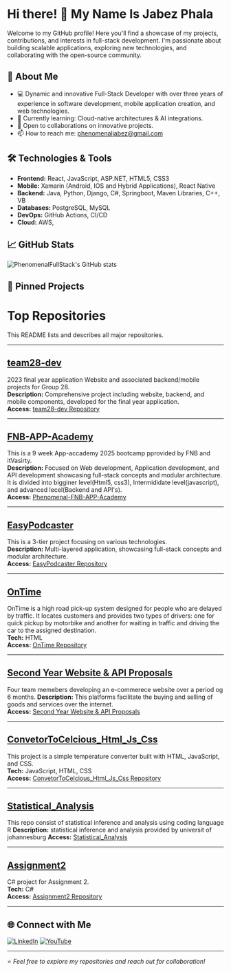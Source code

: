 # Hi there! 👋 My Name Is Jabez Phala

Welcome to my GitHub profile! Here you'll find a showcase of my projects, contributions, and interests in full-stack development. I'm passionate about building scalable applications, exploring new technologies, and collaborating with the open-source community.

## 🚀 About Me
- 💻 Dynamic and innovative Full-Stack
      Developer with over three years of
      experience in software development, mobile
      application creation, and web technologies.
- 🌱 Currently learning: Cloud-native architectures & AI integrations.
- 🤝 Open to collaborations on innovative projects.
- 📫 How to reach me: phenomenaljabez@gmail.com

## 🛠️ Technologies & Tools
- **Frontend:** React, JavaScript, ASP.NET, HTML5, CSS3
- **Mobile:** Xamarin (Android, IOS and Hybrid Applications), React Native
- **Backend:** Java, Python, Django, C#, Springboot, Maven Libraries, C++, VB
- **Databases:** PostgreSQL, MySQL
- **DevOps:** GitHub Actions, CI/CD
- **Cloud:** AWS,

## 📈 GitHub Stats

![PhenomenalFullStack's GitHub stats](https://github-readme-stats.vercel.app/api?username=PhenomenalFullStack&show_icons=true&theme=default)

## 📂 Pinned Projects


# Top Repositories

This README lists and describes all major repositories.

---

## [team28-dev](https://github.com/IFMTYP-2023/team28-dev)
2023 final year application Website and associated backend/mobile projects for Group 28.  
**Description:** Comprehensive project including website, backend, and mobile components, developed for the final year application.  
**Access:** [team28-dev Repository](https://github.com/IFMTYP-2023/team28-dev)

---

## [FNB-APP-Academy](https://github.com/PhenomenalFullStack/Phenomenal-FNB-APP-Academy)
This is a 9 week App-accademy 2025 bootcamp pprovided by FNB and itVasirty.  
**Description:** Focused on Web development, Application development, and API development showcasing full-stack concepts and modular architecture.  
It is divided into bigginer level(Html5, css3), Intermididate level(javascript), and advanced lecel(Backend and API's).   
**Access:** [Phenomenal-FNB-APP-Academy](https://github.com/PhenomenalFullStack/Phenomenal-FNB-APP-Academy)

---

## [EasyPodcaster](https://github.com/PhenomenalFullStack/EasyPodcaster)
This is a 3-tier project focusing on various technologies.  
**Description:** Multi-layered application, showcasing full-stack concepts and modular architecture.  
**Access:** [EasyPodcaster Repository](https://github.com/PhenomenalFullStack/EasyPodcaster)

---

## [OnTime](https://github.com/PhenomenalFullStack/OnTime)
OnTime is a high road pick-up system designed for people who are delayed by traffic. It locates customers and provides two types of drivers: one for quick pickup by motorbike and another for waiting in traffic and driving the car to the assigned destination.   
**Tech:** HTML  
**Access:** [OnTime Repository](https://github.com/PhenomenalFullStack/OnTime)  

---

## [Second Year Website & API Proposals](https://github.com/PhenomenalFullStack/Second_Yeah_WebsiteProposalsProject_HTMLites)
Four team memebers developing an e-commerece website over a period og 6 months.
**Description:** This platforms facilitate the buying and selling of goods and services over the internet.  
**Access:** [Second Year Website & API Proposals](https://github.com/PhenomenalFullStack/Second_Yeah_WebsiteProposalsProject_HTMLites)

---

## [ConvetorToCelcious_Html_Js_Css](https://github.com/PhenomenalFullStack/ConvetorToCelcious_Html_Js_Css)
This project is a simple temperature converter built with HTML, JavaScript, and CSS.  
**Tech:** JavaScript, HTML, CSS  
**Access:** [ConvetorToCelcious_Html_Js_Css Repository](https://github.com/PhenomenalFullStack/ConvetorToCelcious_Html_Js_Css)

---

## [Statistical_Analysis](https://github.com/PhenomenalFullStack/Statistical_Analysis)
This repo consist of statistical inference and analysis using coding language R
**Description:** statistical inference and analysis provided by universit of johannesburg 
**Access:** [Statistical_Analysis](https://github.com/PhenomenalFullStack/Statistical_Analysis)

---

## [Assignment2](https://github.com/PhenomenalFullStack/Assignment2)
C# project for Assignment 2.  
**Tech:** C#  
**Access:** [Assignment2 Repository](https://github.com/PhenomenalFullStack/Assignment2)

---

<!--
## 📝 Latest Blog Posts

<!-- To-Do-->
<!-- BLOG-POST-LIST:START -->
<!-- Replace with your blog feed or recent posts 
- [How to Build a REST API with Node.js](#)
- [Getting Started with React Hooks](#)
 BLOG-POST-LIST:END -->

## 🌐 Connect with Me

[![LinkedIn](https://img.shields.io/badge/-LinkedIn-0077B5?style=flat-square&logo=linkedin&logoColor=white)](http://www.linkedin.com/in/jabez-phala-7a1055235)
[![YouTube](https://img.shields.io/badge/-Twitter-1DA1F2?style=flat-square&logo=twitter&logoColor=white)](https://youtu.be/FYMoQWX7wGU?feature=shared)

---

⭐️ _Feel free to explore my repositories and reach out for collaboration!_
